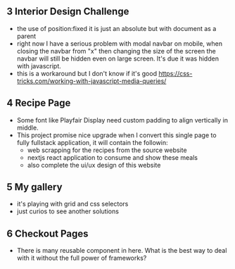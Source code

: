 ## 3 Interior Design Challenge
- the use of position:fixed it is just an absolute but with document as a parent 
- right now I have a serious problem with modal navbar on mobile, when closing the navbar from "x" then changing the size of the screen the navbar will still be hidden even on large screen. It's due it was hidden with javascript.
- this is a workaround but I don't know if it's good https://css-tricks.com/working-with-javascript-media-queries/


## 4 Recipe Page
- Some font like Playfair Display need custom padding to align vertically in middle.
- This project promise nice upgrade when I convert this single page to fully fullstack application, it will contain the followin: 
  - web scrapping for the recipes from the source website
  - nextjs react application to consume and show these meals
  - also complete the ui/ux design of this website


## 5 My gallery 
- it's playing with grid and css selectors 
- just curios to see another solutions

## 6 Checkout Pages 
- There is many reusable component in here. What is the best way to deal with it without the full power of frameworks?